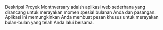 Deskripsi Proyek
Monthversary adalah aplikasi web sederhana yang dirancang untuk merayakan momen spesial bulanan Anda dan pasangan. Aplikasi ini memungkinkan Anda membuat pesan khusus untuk merayakan bulan-bulan yang telah Anda lalui bersama.
